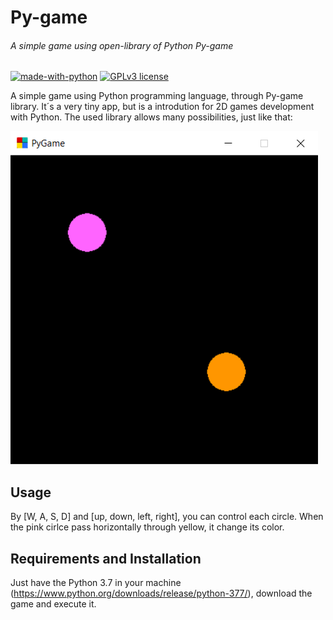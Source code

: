# Py-game
###### A simple game using open-library of Python Py-game

[![made-with-python](https://img.shields.io/badge/Made%20with-Python-1f425f.svg)](https://www.python.org/)
[![GPLv3 license](https://img.shields.io/badge/License-GPLv3-blue.svg)](http://perso.crans.org/besson/LICENSE.html)

A simple game using Python programming language, through Py-game library. It´s a very tiny app, but is a introdution for 
2D games development with Python. The used library allows many possibilities, just like that:

![](screenshot.png)

## Usage

By [W, A, S, D] and [up, down, left, right], you can control each circle. When the pink cirlce pass horizontally through yellow, it change its color.

## Requirements and Installation

Just have the Python 3.7 in your machine (https://www.python.org/downloads/release/python-377/), download the game and execute it.
